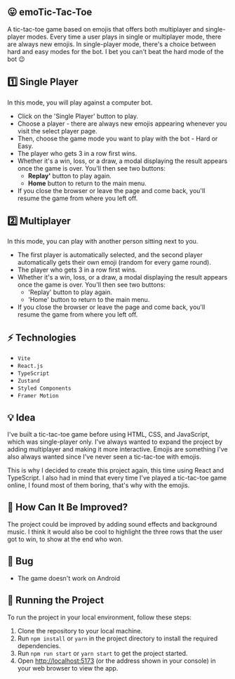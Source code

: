 ## 😛 emoTic-Tac-Toe

A tic-tac-toe game based on emojis that offers both multiplayer and single-player modes. Every time a user plays in single or multiplayer mode, there are always new emojis. In single-player mode, there's a choice between hard and easy modes for the bot. I bet you can't beat the hard mode of the bot 😉

## 1️⃣ Single Player 

In this mode, you will play against a computer bot. 

- Click on the 'Single Player' button to play.
- Choose a player - there are always new emojis appearing whenever you visit the select player page.
- Then, choose the game mode you want to play with the bot - Hard or Easy.
- The player who gets 3 in a row first wins.
- Whether it's a win, loss, or a draw, a modal displaying the result appears once the game is over. You'll then see two buttons:
  - **Replay'** button to play again.
  - **Home** button to return to the main menu.
- If you close the browser or leave the page and come back, you'll resume the game from where you left off.

## 2️⃣ Multiplayer 

In this mode, you can play with another person sitting next to you.

- The first player is automatically selected, and the second player automatically gets their own emoji (random for every game round).
- The player who gets 3 in a row first wins.
- Whether it's a win, loss, or a draw, a modal displaying the result appears once the game is over. You'll then see two buttons:
  - 'Replay' button to play again.
  - 'Home' button to return to the main menu.
- If you close the browser or leave the page and come back, you'll resume the game from where you left off.

## ⚡ Technologies

- `Vite`
- `React.js`
- `TypeScript`
- `Zustand`
- `Styled Components`
- `Framer Motion`

## 💡 Idea

I've built a tic-tac-toe game before using HTML, CSS, and JavaScript, which was single-player only. I've always wanted to expand the project by adding multiplayer and making it more interactive. Emojis are something I've also always wanted since I've never seen a tic-tac-toe with emojis.

This is why I decided to create this project again, this time using React and TypeScript. I also had in mind that every time I've played a tic-tac-toe game online, I found most of them boring, that's why with the emojis.

## 🤔 How Can It Be Improved?

The project could be improved by adding sound effects and background music. I think it would also be cool to highlight the three rows that the user got to win, to show at the end who won.

## 🐛 Bug
- The game doesn't work on Android

## 🚦 Running the Project

To run the project in your local environment, follow these steps:

1. Clone the repository to your local machine.
2. Run `npm install` or `yarn` in the project directory to install the required dependencies.
3. Run `npm run start` or `yarn start` to get the project started.
4. Open [http://localhost:5173](http://localhost:5173) (or the address shown in your console) in your web browser to view the app.



